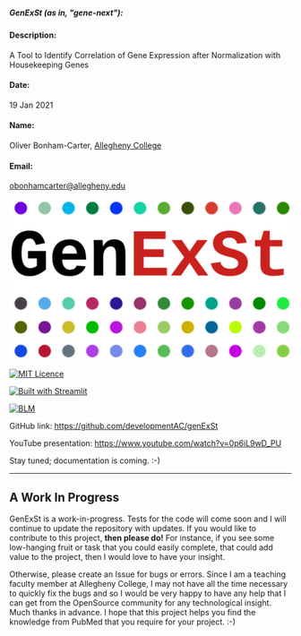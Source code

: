 ##### GenExSt (as in, "gene-next"):

#### Description:
A Tool to Identify Correlation of Gene Expression after Normalization with Housekeeping Genes
#### Date:
19 Jan 2021

#### Name:
Oliver Bonham-Carter, [Allegheny College](https://allegheny.edu/)

#### Email:
obonhamcarter@allegheny.edu

![logo](graphics/genExST_logo.png)


[![MIT Licence](https://img.shields.io/bower/l/bootstrap)](https://opensource.org/licenses/MIT)

[![Built with Streamlit](https://img.shields.io/badge/built%20with-Streamlit-09a3d5.svg)](https://www.streamlit.io/)


[![BLM](https://img.shields.io/badge/BlackLivesMatter-yellow)](https://blacklivesmatter.com/)

GitHub link: https://github.com/developmentAC/genExSt

YouTube presentation: https://www.youtube.com/watch?v=0p6iL9wD_PU

Stay tuned; documentation is coming. :-)

---


## A Work In Progress


GenExSt is a work-in-progress. Tests for the code will come soon and I will continue to update the repository with updates. If you would like to contribute to this project, __then please do!__ For instance, if you see some low-hanging fruit or task that you could easily complete, that could add value to the project, then I would love to have your insight.

Otherwise, please create an Issue for bugs or errors. Since I am a teaching faculty member at Allegheny College, I may not have all the time necessary to quickly fix the bugs and so I would be very happy to have any help that I can get from the OpenSource community for any technological insight. Much thanks in advance. I hope that this project helps you find the knowledge from PubMed that you require for your project. :-)
